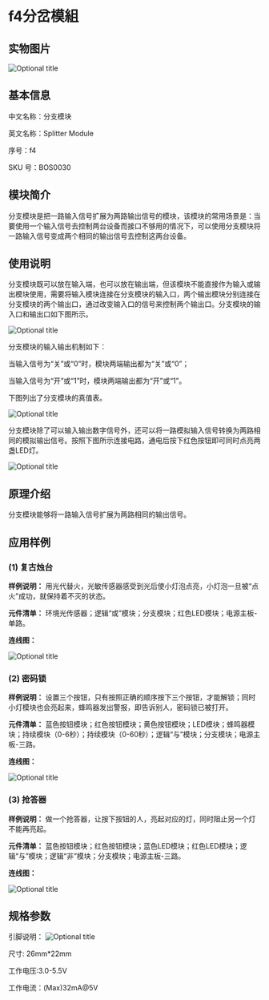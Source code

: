 # f4分岔模組

## 实物图片

![Optional title](../.gitbook/assets/boson-fen-zhi-mo-kuai-shi-wu-tu.png)

## 基本信息

中文名称：分支模块

英文名称：Splitter Module

序号：f4

SKU 号：BOS0030

## 模块简介

分支模块是把一路输入信号扩展为两路输出信号的模块，该模块的常用场景是：当要使用一个输入信号去控制两台设备而接口不够用的情况下，可以使用分支模块将一路输入信号变成两个相同的输出信号去控制这两台设备。

## 使用说明

分支模块既可以放在输入端，也可以放在输出端，但该模块不能直接作为输入或输出模块使用，需要将输入模块连接在分支模块的输入口，两个输出模块分别连接在分支模块的两个输出口，通过改变输入口的信号来控制两个输出口。分支模块的输入口和输出口如下图所示。

![Optional title](../.gitbook/assets/boson-fen-zhi-mo-kuai-shi-yong-shuo-ming-1.png)

分支模块的输入输出机制如下：

当输入信号为“关”或“0”时，模块两端输出都为“关”或“0”；

当输入信号为“开”或“1”时，模块两端输出都为“开”或“1”。

下图列出了分支模块的真值表。

![Optional title](../.gitbook/assets/boson-fen-zhi-mo-kuai-shi-yong-shuo-ming-2.png)

分支模块除了可以输入输出数字信号外，还可以将一路模拟输入信号转换为两路相同的模拟输出信号。按照下图所示连接电路，通电后按下红色按钮即可同时点亮两盏LED灯。

![Optional title](../.gitbook/assets/boson-fen-zhi-mo-kuai-shi-yong-shuo-ming-3.png)

## 原理介绍

分支模块能够将一路输入信号扩展为两路相同的输出信号。

## 应用样例

### **\(1\) 复古烛台**

**样例说明：** 用光代替火，光敏传感器感受到光后使小灯泡点亮，小灯泡一旦被“点火”成功，就保持着不灭的状态。

**元件清单：** 环境光传感器；逻辑“或”模块；分支模块；红色LED模块；电源主板-单路。

**连线图：**

![Optional title](../.gitbook/assets/boson-fen-zhi-mo-kuai-fu-gu-zhu-tai-lian-xian-tu.png)

### **\(2\) 密码锁**

**样例说明：** 设置三个按钮，只有按照正确的顺序按下三个按钮，才能解锁；同时小灯模块也会亮起来，蜂鸣器发出警报，即告诉别人，密码锁已被打开。

**元件清单：** 蓝色按钮模块；红色按钮模块；黄色按钮模块；LED模块；蜂鸣器模块；持续模块（0-6秒）；持续模块（0-60秒）；逻辑“与”模块；分支模块；电源主板-三路。

**连线图：**

![Optional title](../.gitbook/assets/boson-fen-zhi-mo-kuai-mi-ma-suo-lian-xian-tu.png)

### **\(3\) 抢答器**

**样例说明：** 做一个抢答器，让按下按钮的人，亮起对应的灯，同时阻止另一个灯不能再亮起。

**元件清单：** 蓝色按钮模块；红色按钮模块；蓝色LED模块；红色LED模块；逻辑“与”模块；逻辑“非”模块；分支模块；电源主板-三路。

**连线图：**

![Optional title](../.gitbook/assets/boson-fen-zhi-mo-kuai-qiang-da-qi-lian-xian-tu.png)

## 规格参数

引脚说明： ![Optional title](../.gitbook/assets/boson-fen-zhi-mo-kuai-yin-jiao-shuo-ming.png)

尺寸: 26mm\*22mm

工作电压:3.0-5.5V

工作电流：\(Max\)32mA@5V

